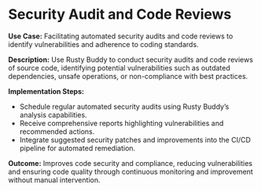 # Security Audit and Code Reviews

**Use Case:**
Facilitating automated security audits and code reviews to identify vulnerabilities and adherence to coding standards.

**Description:**
Use Rusty Buddy to conduct security audits and code reviews of source code, identifying potential vulnerabilities such as outdated dependencies, unsafe operations, or non-compliance with best practices.

**Implementation Steps:**
- Schedule regular automated security audits using Rusty Buddy’s analysis capabilities.
- Receive comprehensive reports highlighting vulnerabilities and recommended actions.
- Integrate suggested security patches and improvements into the CI/CD pipeline for automated remediation.

**Outcome:**
Improves code security and compliance, reducing vulnerabilities and ensuring code quality through continuous monitoring and improvement without manual intervention.
